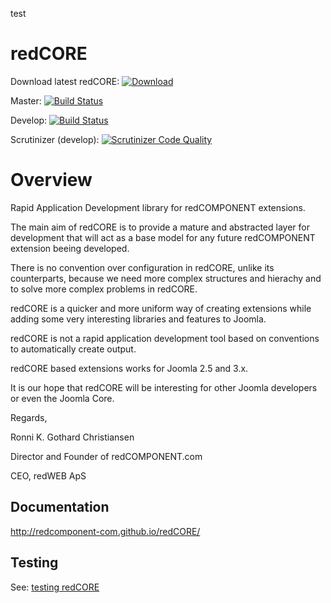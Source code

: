test

redCORE
======

Download latest redCORE: [![Download](https://img.shields.io/badge/Download-stable-brightgreen.svg)](https://github.com/redCOMPONENT-COM/redCORE/releases/latest)

Master: [![Build Status](https://travis-ci.org/redCOMPONENT-COM/redCORE.svg?branch=master)](https://travis-ci.org/redCOMPONENT-COM/redCORE)

Develop: [![Build Status](https://travis-ci.org/redCOMPONENT-COM/redCORE.svg?branch=develop)](https://travis-ci.org/redCOMPONENT-COM/redCORE)

Scrutinizer (develop): [![Scrutinizer Code Quality](https://scrutinizer-ci.com/g/redCOMPONENT-COM/redCORE/badges/quality-score.png?b=develop)](https://scrutinizer-ci.com/g/redCOMPONENT-COM/redCORE/?branch=develop)



# Overview

Rapid Application Development library for redCOMPONENT extensions.

The main aim of redCORE is to provide a mature and abstracted layer for development that will act as a base model for any future redCOMPONENT extension beeing developed.

There is no convention over configuration in redCORE, unlike its counterparts, because we need more complex structures and hierachy and to solve more complex problems in redCORE.

redCORE is a quicker and more uniform way of creating extensions while adding some very interesting libraries and features to Joomla.

redCORE is not a rapid application development tool based on conventions to automatically create output.

redCORE based extensions works for Joomla 2.5 and 3.x.

It is our hope that redCORE will be interesting for other Joomla developers or even the Joomla Core.

Regards,

Ronni K. Gothard Christiansen

Director and Founder of redCOMPONENT.com

CEO, redWEB ApS

## Documentation

http://redcomponent-com.github.io/redCORE/

## Testing
See: [testing redCORE](./tests/README.md)
